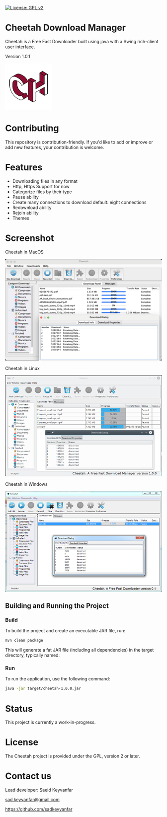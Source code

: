 [![License: GPL v2](https://img.shields.io/badge/License-GPL_v2-blue.svg)](https://www.gnu.org/licenses/old-licenses/gpl-2.0.en.html)
# Cheetah Download Manager
Cheetah is a Free Fast Downloader built using java with a Swing rich-client user interface.

Version 1.0.1

![Alt text](/src/main/resources/images/ms-icon-150x150.png?raw=true "Cheetah")

# Contributing

This repository is contribution-friendly. If you'd like to add or improve or add new features, your contribution is welcome.

# Features
* Downloading files in any format
* Http, Https Support for now
* Categorize files by their type
* Pause ability
* Create many connections to download default: eight connections
* Redownload ability
* Rejoin ability
* Themes

# Screenshot

Cheetah in MacOS

![Alt text](/doc/Cheetah%20in%20MacOS.png?raw=true "Cheetah")

Cheetah in Linux

![Alt text](/doc/Cheetah%20in%20Linux.png?raw=true "Cheetah")


Cheetah in Windows

![Alt text](/doc/Cheetah%20in%20Windows.png?raw=true "Cheetah") 

## Building and Running the Project

### Build

To build the project and create an executable JAR file, run:

```bash
mvn clean package
```

This will generate a fat JAR file (including all dependencies) in the target directory, typically named:

### Run

To run the application, use the following command:

```bash
java -jar target/cheetah-1.0.0.jar 
```

# Status
This project is currently a work-in-progress.

# License
The Cheetah project is provided under the GPL, version 2 or later.

# Contact us
Lead developer: Saeid Keyvanfar

sad.keyvanfar@gmail.com

https://github.com/sadkeyvanfar
